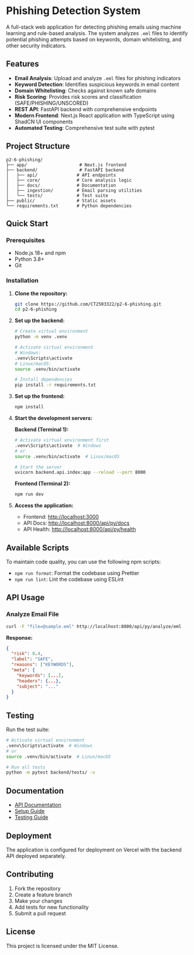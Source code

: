 # Phishing Detection System

A full-stack web application for detecting phishing emails using machine learning and rule-based analysis. The system analyzes `.eml` files to identify potential phishing attempts based on keywords, domain whitelisting, and other security indicators.

## Features

- **Email Analysis**: Upload and analyze `.eml` files for phishing indicators
- **Keyword Detection**: Identifies suspicious keywords in email content
- **Domain Whitelisting**: Checks against known safe domains
- **Risk Scoring**: Provides risk scores and classification (SAFE/PHISHING/UNSCORED)
- **REST API**: FastAPI backend with comprehensive endpoints
- **Modern Frontend**: Next.js React application with TypeScript using ShadCN UI components
- **Automated Testing**: Comprehensive test suite with pytest

## Project Structure

```
p2-6-phishing/
├── app/                    # Next.js frontend
├── backend/                # FastAPI backend
│   ├── api/               # API endpoints
│   ├── core/              # Core analysis logic
│   ├── docs/              # Documentation
│   ├── ingestion/         # Email parsing utilities
│   └── tests/             # Test suite
├── public/                # Static assets
└── requirements.txt       # Python dependencies
```

## Quick Start

### Prerequisites

- Node.js 18+ and npm
- Python 3.8+
- Git

### Installation

1. **Clone the repository:**

   ```bash
   git clone https://github.com/CT2503322/p2-6-phishing.git
   cd p2-6-phishing
   ```

2. **Set up the backend:**

   ```bash
   # Create virtual environment
   python -m venv .venv

   # Activate virtual environment
   # Windows:
   .venv\Scripts\activate
   # Linux/macOS:
   source .venv/bin/activate

   # Install dependencies
   pip install -r requirements.txt
   ```

3. **Set up the frontend:**

   ```bash
   npm install
   ```

4. **Start the development servers:**

   **Backend (Terminal 1):**

   ```bash
   # Activate virtual environment first
   .venv\Scripts\activate  # Windows
   # or
   source .venv/bin/activate  # Linux/macOS

   # Start the server
   uvicorn backend.api.index:app --reload --port 8000
   ```

   **Frontend (Terminal 2):**

   ```bash
   npm run dev
   ```

5. **Access the application:**
   - Frontend: [http://localhost:3000](http://localhost:3000)
   - API Docs: [http://localhost:8000/api/py/docs](http://localhost:8000/api/py/docs)
   - API Health: [http://localhost:8000/api/py/health](http://localhost:8000/api/py/health)

## Available Scripts

To maintain code quality, you can use the following npm scripts:

- `npm run format`: Format the codebase using Prettier
- `npm run lint`: Lint the codebase using ESLint

## API Usage

### Analyze Email File

```bash
curl -F "file=@sample.eml" http://localhost:8000/api/py/analyze/eml
```

**Response:**

```json
{
  "risk": 0.4,
  "label": "SAFE",
  "reasons": ["KEYWORDS"],
  "meta": {
    "keywords": [...],
    "headers": {...},
    "subject": "..."
  }
}
```

## Testing

Run the test suite:

```bash
# Activate virtual environment
.venv\Scripts\activate  # Windows
# or
source .venv/bin/activate  # Linux/macOS

# Run all tests
python -m pytest backend/tests/ -v
```

## Documentation

- [API Documentation](backend/docs/API.md)
- [Setup Guide](backend/docs/SETUP.md)
- [Testing Guide](backend/docs/TESTING.md)

## Deployment

The application is configured for deployment on Vercel with the backend API deployed separately.

## Contributing

1. Fork the repository
2. Create a feature branch
3. Make your changes
4. Add tests for new functionality
5. Submit a pull request

## License

This project is licensed under the MIT License.
